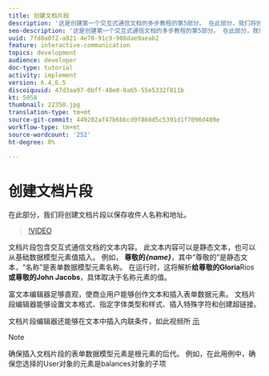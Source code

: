 ```yaml
---
title: 创建文档片段
description: '这是创建第一个交互式通信文档的多步教程的第5部分。 在此部分，我们将创建文档片段以保存收件人名称和地址。 '
seo-description: '这是创建第一个交互式通信文档的多步教程的第5部分。 在此部分，我们将创建文档片段以保存收件人名称和地址。 '
uuid: 7fd8a0f2-a921-4e70-91c9-908dae9aeab2
feature: interactive-communication
topics: development
audience: developer
doc-type: tutorial
activity: implement
version: 6.4,6.5
discoiquuid: 47d3aa97-0bff-48e0-8a65-55e5332f811b
kt: 5958
thumbnail: 22350.jpg
translation-type: tm+mt
source-git-commit: 449202af47b6bbcd9f860d5c5391d1f7096d489e
workflow-type: tm+mt
source-wordcount: '252'
ht-degree: 0%

---
```



# 创建文档片段

在此部分，我们将创建文档片段以保存收件人名称和地址。

>[!VIDEO](https://video.tv.adobe.com/v/22350/?quality=9&learn=on)

文档片段包含交互式通信文档的文本内容。 此文本内容可以是静态文本，也可以从基础数据模型元素值插入。 例如， **尊敬的&#x200B;_{name}_**，其中“尊敬的”是静态文本，“名称”是表单数据模型元素名称。 在运行时，这将解析&#x200B;**给尊敬的Gloria**Rios **或尊敬的John Jacobs**，具体取决于名称元素的值。

富文本编辑器足够直观，使商业用户能够创作文本和插入表单数据元素。 文档片段编辑器能够设置文本格式、指定字体类型和样式、插入特殊字符和创建超链接。

文档片段编辑器还能够在文本中插入内联条件，如此视频所 [示](https://helpx.adobe.com/experience-manager/kt/forms/using/editing-improvements-correspondence-mgmt-feature-video-use.html)

>[!NOTE]
>
>确保插入文档片段的表单数据模型元素是根元素的后代。 例如，在此用例中，确保您选择的User对象的元素是balances对象的子项

